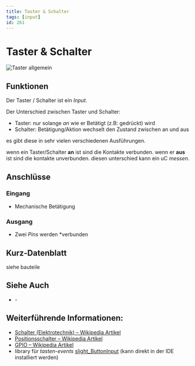 ```yaml
---
title: Taster & Schalter
tags: [input]
id: 261
---
```


# Taster & Schalter

![Taster allgemein](https://makeyourschool.de/wp-content/uploads/2018/10/59_taster_knopf-1024x1024.jpg)

<!-- TODO: CONTENT change image to general -->

## Funktionen

Der Taster / Schalter ist ein _Input_.

Der Unterschied zwischen Taster und Schalter:

-   Taster: nur solange _an_ wie er Betätigt (z.B: gedrückt) wird
-   Schalter: Betätigung/Aktion wechselt den Zustand zwischen an und aus

es gibt diese in sehr vielen verschiedenen Ausführungen.

<!-- more_details -->

wenn ein Taster/Schalter **an** ist sind die Kontakte verbunden.
wenn er **aus** ist sind die kontakte unverbunden.
diesen unterschied kann ein uC _messen_.

## Anschlüsse

### Eingang

-   Mechanische Betätigung

### Ausgang

-   Zwei _Pins_ werden \*verbunden

## Kurz-Datenblatt

siehe bauteile

## Siehe Auch

-   _-_

## Weiterführende Informationen:

-   [Schalter (Elektrotechnik) – Wikipedia Artikel](<https://de.wikipedia.org/wiki/Schalter_(Elektrotechnik)>)
-   [Positionsschalter – Wikipedia Artikel](https://de.wikipedia.org/wiki/Positionsschalter)
-   [GPIO – Wikipedia Artikel](https://de.wikipedia.org/wiki/Allzweckeingabe/-ausgabe)
-   library für _tasten-events_ [slight_ButtonInput](https://github.com/s-light/slight_ButtonInput/) (kann direkt in der IDE installiert werden)
